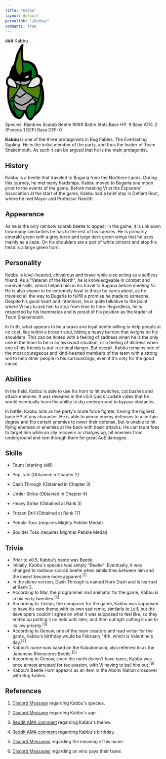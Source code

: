 ```yaml
---
title: "Kabbu"
layout: default
permalink: "/Kabbu/"
comments: true
---
```

<div class='character bestiary__entry' markdown=1>
### Kabbu
<div class='bestiary__portrait'>
    <img src="/assets/images/kabbu.png">
</div>
Species: Rainbow Scarab Beetle
#### Battle Stats
Base HP: 9  
Base ATK: 2 (Pierces 1 DEF)  
Base DEF: 0
</div>

**Kabbu** is one of the three protagonists in Bug Fables: The Everlasting Sapling. He is the initial member of the party, and thus the leader of Team Snakemouth. As such it can be argued that he is the main protagonist.

## History
Kabbu is a beetle that traveled to Bugaria from the Northern Lands. During this journey, he met many hardships. Kabbu moved to Bugaria one moon prior to the events of the game. Before meeting Vi at the Explorers' Association at the start of the game, Kabbu had a brief stay in Defiant Root, where he met Mayor and Professor Neolith. 

## Appearance
As he is the only rainbow scarab beetle to appear in the game, it is unknown how many similarities he has to the rest of his species. He is primarily emerald green with a grey torso and large dark green wings that he uses mainly as a cape. On his shoulders are a pair of white pincers and atop his head is a large green horn.

## Personality
Kabbu is level-headed, chivalrous and brave while also acting as a selfless friend. As a "Veteran of the North", he is knowledgeable in combat and survival skills, which helped him in his travel to Bugaria before meeting Vi. He is also shown to be extremely loyal to those he cares about, as he traveled all the way to Bugaria to fulfill a promise he made to someone. Despite his good heart and intentions, he is quite talkative to the point where Vi has to ask him to stop from time to time. Regardless, he is respected by his teammates and is proud of his position as the leader of Team Snakemouth.


In truth, what appears to be a brave and loyal beetle willing to help people at no cost, lies within a broken soul, hiding a heavy burden that weighs on his shoulders. This can be hinted with a feeling of sadness when he is the only one in the team to be in an awkward situation, or a feeling of distress when one of his friends is put in critical danger. But overall, Kabbu remains one of the most courageous and kind-hearted members of the team with a strong will to help other people in his surroundings, even if it's only for the good cause. 

## Abilities
In the field, Kabbu is able to use his horn to hit switches, cut bushes and attack enemies. It was revealed in the v0.6 Quick Update video that he would eventually learn the ability to dig underground to bypass obstacles.

In battle, Kabbu acts as the party's brute force fighter, having the highest base HP of any character. He is able to pierce enemy defenses to a certain degree and flip certain enemies to lower their defense, but is unable to hit flying enemies or enemies at the back with basic attacks. He can taunt foes to target him while an ally recovers or charges up, hit enemies from underground and ram through them for great AoE damages. 

## Skills

* Taunt (starting skill)
* Pep Talk (Obtained in Chapter 2)
* Dash Through (Obtained in Chapter 3)
* Under Strike (Obtained in Chapter 4)
* Heavy Strike (Obtained at Rank 3)
* Frozen Drill (Obtained at Rank 17)

* Pebble Toss (requires Mighty Pebble Medal)
* Boulder Toss (requires Mightier Pebble Medal)

## Trivia
* Prior to v0.5, Kabbu's name was Beetle.
* Initially, Kabbu's species was simply "Beetle". Eventually, it was changed to rainbow scarab beetle when similarities between him and the insect became more apparent.<sup>[1]</sup>
* In the demo version, Dash Through is named Horn Dash and is learned at Rank 3.
* According to Mar, the programmer and animator for the game, Kabbu is in his early twenties.<sup>[2]</sup>
* According to Tristan, the composer for the game, Kabbu was supposed to have his own theme with its own sad remix, similarly to Leif, but the developers couldn't agree on what it was supposed to feel like, so they ended up putting it on hold until later, and then outright cutting it due to its low priority.<sup>[3]</sup>
* According to Genow, one of the main creators and lead writer for the game, Kabbu's birthday would be February 14th, which is Valentine's day.<sup>[4]</sup>
* Kabbu's name was based on the Kabutomushi, also referred to as the Japanese Rhinoceros Beetle.<sup>[5]</sup>
* According to Genow, since the north doesn't have taxes, Kabbu was once almost arrested for tax evasion, with Vi having to bail him out.<sup>[6]</sup>
* Kabbu's Beetle Horn appears as an item in the Abomi Nation crossover with Bug Fables.

## References
1. [Discord Message](https://discord.com/channels/401557298461540354/401560835081633792/426742583616733184) regarding Kabbu's species.
2. [Discord Message](https://discord.com/channels/401557298461540354/401560835081633792/623266574823981085) regarding Kabbu's age.
3. [Reddit AMA comment](https://www.reddit.com/r/NintendoSwitch/comments/gs8xfh/bug_fables_launched_today_on_nintendo_switch_and/fs3wkn6/) regarding Kabbu's theme.
4. [Reddit AMA comment](https://www.reddit.com/r/gaming/comments/k2uh57/bug_fables_11_has_been_launched_im_genow_the_lead/gdx96j0/) regarding Kabbu's birthday.


1. [Discord Messages](https://pbs.twimg.com/media/FaFtor3UYAA42W6?format=jpg&name=large) regarding the meaning of his name.
2. [Discord Messages](https://pbs.twimg.com/media/FZiE9OwXkAAI9Vl?format=jpg&name=small) regarding on who pays their taxes
